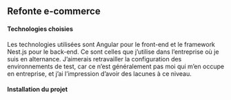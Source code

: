 ## Refonte e-commerce

#### Technologies choisies
Les technologies utilisées sont Angular pour le front-end et le framework Nest.js pour le back-end. Ce sont celles que j’utilise dans l’entreprise où je suis en alternance. J’aimerais retravailler la configuration des environnements de test, car ce n’est généralement pas moi qui m’en occupe en entreprise, et j’ai l’impression d’avoir des lacunes à ce niveau.

#### Installation du projet
